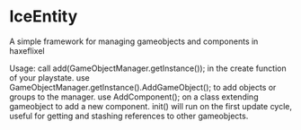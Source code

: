IceEntity
=========

A simple framework for managing gameobjects and components in haxeflixel

Usage:
  call add(GameObjectManager.getInstance()); in the create function of your playstate.
  use GameObjectManager.getInstance().AddGameObject(); to add objects or groups to the manager.
  use AddComponent(); on a class extending gameobject to add a new component.
  init() will run on the first update cycle, useful for getting and stashing references to other gameobjects.
  
